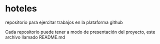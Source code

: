 # hoteles
repositorio para ejercitar trabajos en la plataforma github

Cada repositorio puede tener a modo de presentación del proyecto, este archivo llamado README.md

